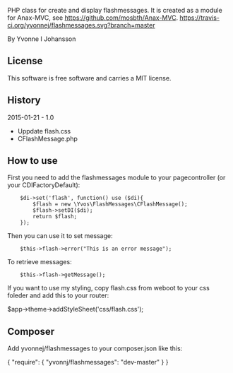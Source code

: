 PHP class for create and display flashmessages. 
It is created as a module for Anax-MVC, see https://github.com/mosbth/Anax-MVC.
https://travis-ci.org/yvonnej/flashmessages.svg?branch=master

By Yvonne I Johansson

License
--------------------

This software is free software and carries a MIT license.

History
-----------
2015-01-21 - 1.0

* Uppdate flash.css
* CFlashMessage.php

How to use
--------------

First you need to add the flashmessages module to your pagecontroller (or your CDIFactoryDefault):

        $di->set('flash', function() use ($di){
            $flash = new \Yvos\FlashMessages\CFlashMessage();
            $flash->setDI($di);
            return $flash;
        });

Then you can use it to set message:

        $this->flash->error("This is an error message");

To retrieve messages:

        $this->flash->getMessage();
        
If you want to use my styling, copy flash.css from weboot to your css foleder and add this to your router:

$app->theme->addStyleSheet('css/flash.css');


Composer
---------------------
Add yvonnej/flashmessages to your composer.json like this:

{
            "require": {
                    "yvonnj/flashmessages": "dev-master"
                }
         }
 